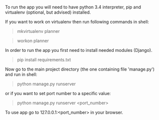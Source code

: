 To run the app you will need to have python 3.4 interpreter, pip and virtualenv (optional, but advised) installed.

If you want to work on virtualenv then run following commands in shell:
> mkvirtualenv planner

> workon planner


In order to run the app you first need to install needed modules (Django).
> pip install requirements.txt

Now go to the main project directory (the one containing file 'manage.py') and run in shell:
> python manage.py runserver 

or if you want to set port number to a specific value:

> python manage.py runserver <port_number>

To use app go to 127.0.0.1:<port_number> in your browser.

